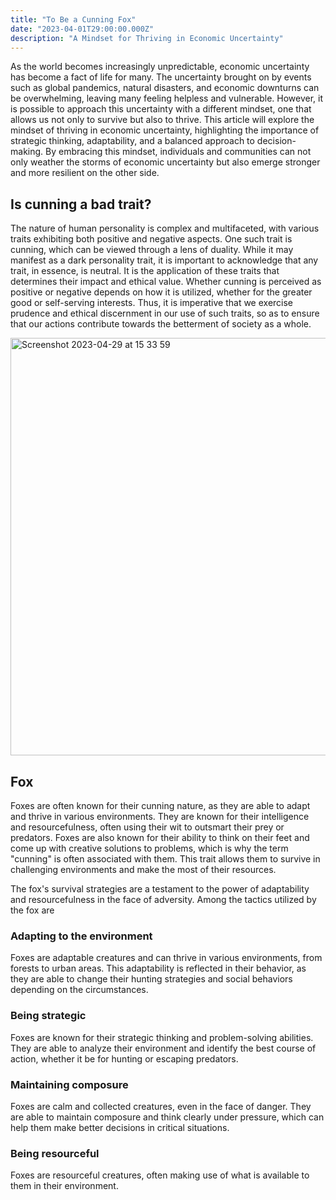```yaml
---
title: "To Be a Cunning Fox"
date: "2023-04-01T29:00:00.000Z"
description: "A Mindset for Thriving in Economic Uncertainty"
---
```


As the world becomes increasingly unpredictable, economic uncertainty has become a fact of life for many. The uncertainty brought on by events such as global pandemics, natural disasters, and economic downturns can be overwhelming, leaving many feeling helpless and vulnerable. However, it is possible to approach this uncertainty with a different mindset, one that allows us not only to survive but also to thrive. This article will explore the mindset of thriving in economic uncertainty, highlighting the importance of strategic thinking, adaptability, and a balanced approach to decision-making. By embracing this mindset, individuals and communities can not only weather the storms of economic uncertainty but also emerge stronger and more resilient on the other side.

## Is cunning a bad trait?
The nature of human personality is complex and multifaceted, with various traits exhibiting both positive and negative aspects. One such trait is cunning, which can be viewed through a lens of duality. While it may manifest as a dark personality trait, it is important to acknowledge that any trait, in essence, is neutral. It is the application of these traits that determines their impact and ethical value. Whether cunning is perceived as positive or negative depends on how it is utilized, whether for the greater good or self-serving interests. Thus, it is imperative that we exercise prudence and ethical discernment in our use of such traits, so as to ensure that our actions contribute towards the betterment of society as a whole.

<img width="668" alt="Screenshot 2023-04-29 at 15 33 59" src="https://user-images.githubusercontent.com/13312112/235308396-e9e8eddb-3eaf-4540-a7e9-158d189d0253.png">

## Fox
Foxes are often known for their cunning nature, as they are able to adapt and thrive in various environments. They are known for their intelligence and resourcefulness, often using their wit to outsmart their prey or predators. Foxes are also known for their ability to think on their feet and come up with creative solutions to problems, which is why the term "cunning" is often associated with them. This trait allows them to survive in challenging environments and make the most of their resources.

The fox's survival strategies are a testament to the power of adaptability and resourcefulness in the face of adversity. Among the tactics utilized by the fox are

### Adapting to the environment
Foxes are adaptable creatures and can thrive in various environments, from forests to urban areas. This adaptability is reflected in their behavior, as they are able to change their hunting strategies and social behaviors depending on the circumstances.

### Being strategic
Foxes are known for their strategic thinking and problem-solving abilities. They are able to analyze their environment and identify the best course of action, whether it be for hunting or escaping predators.

### Maintaining composure
Foxes are calm and collected creatures, even in the face of danger. They are able to maintain composure and think clearly under pressure, which can help them make better decisions in critical situations.

### Being resourceful
Foxes are resourceful creatures, often making use of what is available to them in their environment.
